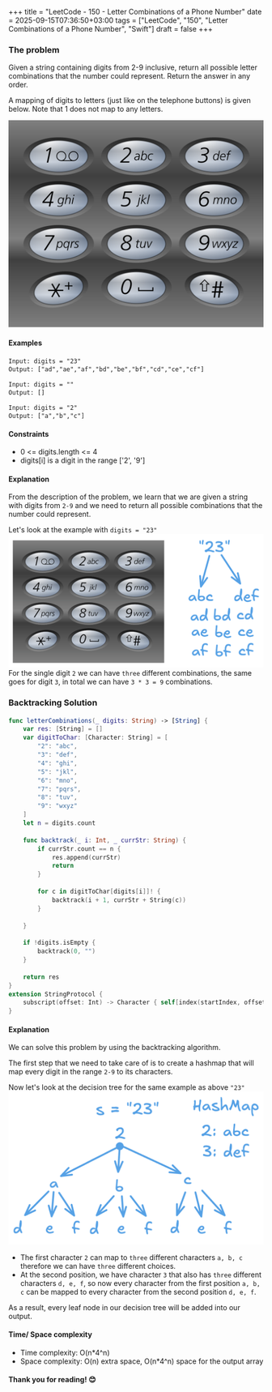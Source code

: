 +++
title = "LeetCode - 150 - Letter Combinations of a Phone Number"
date = 2025-09-15T07:36:50+03:00
tags = ["LeetCode", "150", "Letter Combinations of a Phone Number", "Swift"]
draft = false
+++

### The problem

Given a string containing digits from 2-9 inclusive, return all possible letter combinations that the number could represent. Return the answer in any order.

A mapping of digits to letters (just like on the telephone buttons) is given below. Note that 1 does not map to any letters.

![alt image](images/1200px-telephone-keypad2svg.png#center)

#### Examples

```
Input: digits = "23"
Output: ["ad","ae","af","bd","be","bf","cd","ce","cf"]
```

```
Input: digits = ""
Output: []
```

```
Input: digits = "2"
Output: ["a","b","c"]
```

#### Constraints

* 0 <= digits.length <= 4
* digits\[i] is a digit in the range \['2', '9']

#### Explanation

From the description of the problem, we learn that we are given a string with digits from `2-9` and we need to return all possible combinations that the number could represent.

Let's look at the example with `digits = "23"`
![alt image](images/17.png#center)
For the single digit `2` we can have `three` different combinations, the same goes for digit `3`, in total we can have `3 * 3 = 9` combinations.

### Backtracking Solution

```swift
func letterCombinations(_ digits: String) -> [String] {
    var res: [String] = []
    var digitToChar: [Character: String] = [
        "2": "abc",
        "3": "def",
        "4": "ghi",
        "5": "jkl",
        "6": "mno",
        "7": "pqrs",
        "8": "tuv",
        "9": "wxyz"
    ]
    let n = digits.count

    func backtrack(_ i: Int, _ currStr: String) {
        if currStr.count == n {
            res.append(currStr)
            return
        }

        for c in digitToChar[digits[i]]! {
            backtrack(i + 1, currStr + String(c))
        }

    }

    if !digits.isEmpty {
        backtrack(0, "")
    }

    return res
}
extension StringProtocol {
    subscript(offset: Int) -> Character { self[index(startIndex, offsetBy: offset)] }
}
```

#### Explanation

We can solve this problem by using the backtracking algorithm.

The first step that we need to take care of is to create a hashmap that will map every digit in the range `2-9` to its characters.

Now let's look at the decision tree for the same example as above `"23"`
![alt image](images/17-1.png#center)

* The first character `2` can map to `three` different characters `a, b, c` therefore we can have `three` different choices.
* At the second position, we have character `3` that also has `three` different characters `d, e, f`, so now every character from the first position `a, b, c` can be mapped to every character from the second position `d, e, f`.

As a result, every leaf node in our decision tree will be added into our output.

#### Time/ Space complexity

* Time complexity: O(n\*4^n)
* Space complexity: O(n) extra space, O(n\*4^n) space for the output array

#### Thank you for reading! 😊
